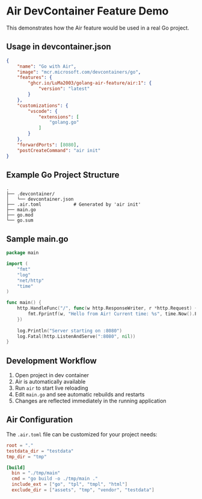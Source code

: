 # Air DevContainer Feature Demo

This demonstrates how the Air feature would be used in a real Go project.

## Usage in devcontainer.json

```json
{
    "name": "Go with Air",
    "image": "mcr.microsoft.com/devcontainers/go",
    "features": {
        "ghcr.io/LuMa2003/golang-air-feature/air:1": {
            "version": "latest"
        }
    },
    "customizations": {
        "vscode": {
            "extensions": [
                "golang.go"
            ]
        }
    },
    "forwardPorts": [8080],
    "postCreateCommand": "air init"
}
```

## Example Go Project Structure

```
.
├── .devcontainer/
│   └── devcontainer.json
├── .air.toml            # Generated by 'air init'
├── main.go
├── go.mod
└── go.sum
```

## Sample main.go

```go
package main

import (
    "fmt"
    "log"
    "net/http"
    "time"
)

func main() {
    http.HandleFunc("/", func(w http.ResponseWriter, r *http.Request) {
        fmt.Fprintf(w, "Hello from Air! Current time: %s", time.Now().Format(time.RFC3339))
    })
    
    log.Println("Server starting on :8080")
    log.Fatal(http.ListenAndServe(":8080", nil))
}
```

## Development Workflow

1. Open project in dev container
2. Air is automatically available
3. Run `air` to start live reloading
4. Edit `main.go` and see automatic rebuilds and restarts
5. Changes are reflected immediately in the running application

## Air Configuration

The `.air.toml` file can be customized for your project needs:

```toml
root = "."
testdata_dir = "testdata"
tmp_dir = "tmp"

[build]
  bin = "./tmp/main"
  cmd = "go build -o ./tmp/main ."
  include_ext = ["go", "tpl", "tmpl", "html"]
  exclude_dir = ["assets", "tmp", "vendor", "testdata"]
```